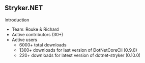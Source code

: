 ## Stryker.NET
Introduction
* Team: Rouke & Richard
* Active contributors (30+)
* Active users 
  * 6000+ total downloads
  * 1300+ downloads for last version of DotNetCoreCli (0.9.0)
  * 220+  downloads for latest version of dotnet-stryker (0.10.0)
